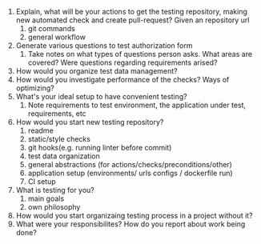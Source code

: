 

1. Explain, what will be  your actions to get the testing repository, making new automated check and create pull-request? Given an repository url
    1. git commands
    2. general workflow
2. Generate various questions to test authorization form
    1. Take notes on what types of questions person asks. What areas are covered? Were questions regarding requirements arised?
3. How would you organize test data management?
4. How would you investigate performance of the checks? Ways of optimizing?
5. What's your ideal setup to have convenient testing?
    1. Note  requirements to test environment, the application under test, requirements, etc
6. How would you start new testing repository?
    1. readme
    2. static/style checks
    3. git hooks(e.g. running linter before commit)
    4. test data organization
    5. general abstractions (for actions/checks/preconditions/other)
    6. application setup (environments/ urls configs / dockerfile run)
    7. CI setup
7. What is testing for you?
    1. main goals
    2. own philosophy
8. How would you start organizaing testing process in a project without it?
9. What were your responsibilites? How do you report about work being done?
